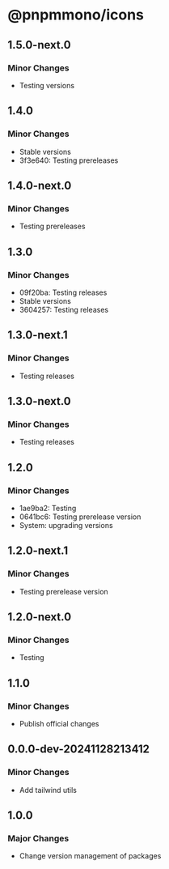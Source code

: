 # @pnpmmono/icons

## 1.5.0-next.0

### Minor Changes

- Testing versions

## 1.4.0

### Minor Changes

- Stable versions
- 3f3e640: Testing prereleases

## 1.4.0-next.0

### Minor Changes

- Testing prereleases

## 1.3.0

### Minor Changes

- 09f20ba: Testing releases
- Stable versions
- 3604257: Testing releases

## 1.3.0-next.1

### Minor Changes

- Testing releases

## 1.3.0-next.0

### Minor Changes

- Testing releases

## 1.2.0

### Minor Changes

- 1ae9ba2: Testing
- 0641bc6: Testing prerelease version
- System: upgrading versions

## 1.2.0-next.1

### Minor Changes

- Testing prerelease version

## 1.2.0-next.0

### Minor Changes

- Testing

## 1.1.0

### Minor Changes

- Publish official changes

## 0.0.0-dev-20241128213412

### Minor Changes

- Add tailwind utils

## 1.0.0

### Major Changes

- Change version management of packages

